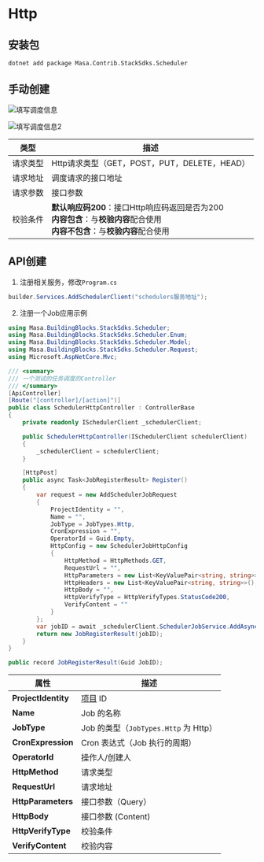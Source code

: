 ﻿# Http

## 安装包

```shell
dotnet add package Masa.Contrib.StackSdks.Scheduler
```

## 手动创建
![填写调度信息](http://cdn.masastack.com/stack/doc/scheduler/rc1/scheduler_http_insert.png)

![填写调度信息2](http://cdn.masastack.com/stack/doc/scheduler/rc1/scheduler_http_insert_2.png)

| 类型 | 描述 |
| --------- | ------------------------------------------- |
| 请求类型 | Http请求类型（GET，POST，PUT，DELETE，HEAD） |
| 请求地址 | 调度请求的接口地址 |
| 请求参数 | 接口参数 |
| 校验条件 | **默认响应码200**：接口Http响应码返回是否为200 <br/> **内容包含**：与**校验内容**配合使用<br/> **内容不包含**：与**校验内容**配合使用 |

## API创建
   1. 注册相关服务，修改`Program.cs`

   ```csharp
   builder.Services.AddSchedulerClient("schedulers服务地址");
   ```

   2. 注册一个Job应用示例

   ```csharp
   using Masa.BuildingBlocks.StackSdks.Scheduler;
   using Masa.BuildingBlocks.StackSdks.Scheduler.Enum;
   using Masa.BuildingBlocks.StackSdks.Scheduler.Model;
   using Masa.BuildingBlocks.StackSdks.Scheduler.Request;
   using Microsoft.AspNetCore.Mvc;
   
   /// <summary>
   /// 一个测试的任务调度的Controller
   /// </summary>
   [ApiController]
   [Route("[controller]/[action]")]
   public class SchedulerHttpController : ControllerBase
   {
       private readonly ISchedulerClient _schedulerClient;
   
       public SchedulerHttpController(ISchedulerClient schedulerClient)
       {
           _schedulerClient = schedulerClient;
       }
   
       [HttpPost]
       public async Task<JobRegisterResult> Register()
       {
           var request = new AddSchedulerJobRequest
           {
               ProjectIdentity = "",
               Name = "",
               JobType = JobTypes.Http,
               CronExpression = "",
               OperatorId = Guid.Empty,
               HttpConfig = new SchedulerJobHttpConfig
               {
                   HttpMethod = HttpMethods.GET,
                   RequestUrl = "",
                   HttpParameters = new List<KeyValuePair<string, string>>(),
                   HttpHeaders = new List<KeyValuePair<string, string>>(),
                   HttpBody = "",
                   HttpVerifyType = HttpVerifyTypes.StatusCode200,
                   VerifyContent = ""
               }
           };
           var jobID = await _schedulerClient.SchedulerJobService.AddAsync(request);
           return new JobRegisterResult(jobID);
       }
   } 
   
   public record JobRegisterResult(Guid JobID);
   ```

   | **属性** | **描述** |
   |----------------------|-------------------------|
   | **ProjectIdentity**  | [项目](stack/pm/introduce) ID |
   | **Name** | Job 的名称 |
   | **JobType** | Job 的类型（`JobTypes.Http` 为 Http） |
   | **CronExpression** | Cron 表达式（Job 执行的周期） |
   | **OperatorId** | 操作人/创建人 |
   | **HttpMethod** | 请求类型 |
   | **RequestUrl** | 请求地址 |
   | **HttpParameters** | 接口参数（Query） |
   | **HttpBody** | 接口参数 (Content) |
   | **HttpVerifyType** | 校验条件 |
   | **VerifyContent** | 校验内容 |
